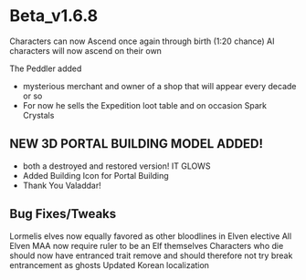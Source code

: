 # Beta_v1.6.8
Characters can now Ascend once again through birth (1:20 chance)
AI characters will now ascend on their own

The Peddler added
- mysterious merchant and owner of a shop that will appear every decade or so
- For now he sells the Expedition loot table and on occasion Spark Crystals

## NEW 3D PORTAL BUILDING MODEL ADDED! 
- both a destroyed and restored version! IT GLOWS
- Added Building Icon for Portal Building
- Thank You Valaddar!

## Bug Fixes/Tweaks
Lormelis elves now equally favored as other bloodlines in Elven elective
All Elven MAA now require ruler to be an Elf themselves
Characters who die should now have entranced trait remove and should therefore not try break entrancement as ghosts
Updated Korean localization
